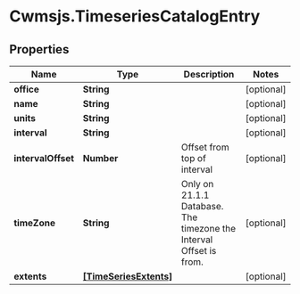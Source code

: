 # Cwmsjs.TimeseriesCatalogEntry

## Properties

Name | Type | Description | Notes
------------ | ------------- | ------------- | -------------
**office** | **String** |  | [optional] 
**name** | **String** |  | [optional] 
**units** | **String** |  | [optional] 
**interval** | **String** |  | [optional] 
**intervalOffset** | **Number** | Offset from top of interval | [optional] 
**timeZone** | **String** | Only on 21.1.1 Database. The timezone the Interval Offset is from. | [optional] 
**extents** | [**[TimeSeriesExtents]**](TimeSeriesExtents.md) |  | [optional] 



